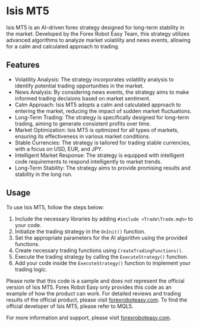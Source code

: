 # Isis MT5

Isis MT5 is an AI-driven forex strategy designed for long-term stability in the market. Developed by the Forex Robot Easy Team, this strategy utilizes advanced algorithms to analyze market volatility and news events, allowing for a calm and calculated approach to trading.

## Features

- Volatility Analysis: The strategy incorporates volatility analysis to identify potential trading opportunities in the market.
- News Analysis: By considering news events, the strategy aims to make informed trading decisions based on market sentiment.
- Calm Approach: Isis MT5 adopts a calm and calculated approach to entering the market, reducing the impact of sudden market fluctuations.
- Long-Term Trading: The strategy is specifically designed for long-term trading, aiming to generate consistent profits over time.
- Market Optimization: Isis MT5 is optimized for all types of markets, ensuring its effectiveness in various market conditions.
- Stable Currencies: The strategy is tailored for trading stable currencies, with a focus on USD, EUR, and JPY.
- Intelligent Market Response: The strategy is equipped with intelligent code requirements to respond intelligently to market trends.
- Long-Term Stability: The strategy aims to provide promising results and stability in the long run.

## Usage

To use Isis MT5, follow the steps below:

1. Include the necessary libraries by adding `#include <Trade\Trade.mqh>` to your code.
2. Initialize the trading strategy in the `OnInit()` function.
3. Set the appropriate parameters for the AI algorithm using the provided functions.
4. Create necessary trading functions using `CreateTradingFunctions()`.
5. Execute the trading strategy by calling the `ExecuteStrategy()` function.
6. Add your code inside the `ExecuteStrategy()` function to implement your trading logic.

Please note that this code is a sample and does not represent the official version of Isis MT5. Forex Robot Easy only provides this code as an example of how the product can work. For detailed reviews and trading results of the official product, please visit [forexroboteasy.com](https://forexroboteasy.com/forex-robot-review/isis-mt5-review-ai-driven-forex-strategy-for-long-term-stability/). To find the official developer of Isis MT5, please refer to MQL5.

For more information and support, please visit [forexroboteasy.com](https://forexroboteasy.com/).

